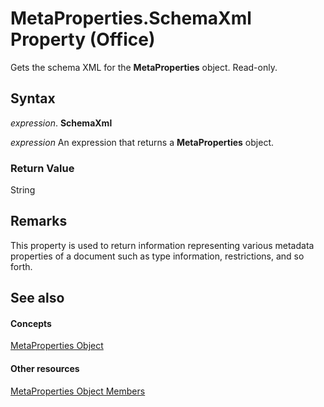 
# MetaProperties.SchemaXml Property (Office)

Gets the schema XML for the  **MetaProperties** object. Read-only.


## Syntax

 _expression_. **SchemaXml**

 _expression_ An expression that returns a **MetaProperties** object.


### Return Value

String


## Remarks

This property is used to return information representing various metadata properties of a document such as type information, restrictions, and so forth.


## See also


#### Concepts


[MetaProperties Object](957a6e06-3348-b180-3655-06ffbfb69e12.md)
#### Other resources


[MetaProperties Object Members](0e2efa13-130c-59ad-07ee-8499f502064a.md)
